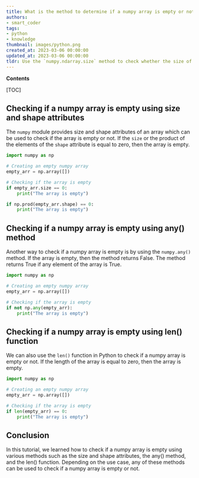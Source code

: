 ```yaml
---
title: What is the method to determine if a numpy array is empty or not?
authors:
- smart_coder
tags:
- python
- knowledge
thumbnail: images/python.png
created_at: 2023-03-06 00:00:00
updated_at: 2023-03-06 00:00:00
tldr: Use the `numpy.ndarray.size` method to check whether the size of the array is zero or not.
---
```


**Contents**

[TOC]

## Checking if a numpy array is empty using size and shape attributes

The `numpy` module provides size and shape attributes of an array which can be used to check if the array is empty or not. If the `size` or the product of the elements of the `shape` attribute is equal to zero, then the array is empty. 

```python
import numpy as np

# Creating an empty numpy array
empty_arr = np.array([])

# Checking if the array is empty
if empty_arr.size == 0:
    print("The array is empty")

if np.prod(empty_arr.shape) == 0:
    print("The array is empty")
```

## Checking if a numpy array is empty using any() method

Another way to check if a numpy array is empty is by using the `numpy.any()` method. If the array is empty, then the method returns False. The method returns True if any element of the array is True.

```python
import numpy as np

# Creating an empty numpy array
empty_arr = np.array([])

# Checking if the array is empty
if not np.any(empty_arr):
    print("The array is empty")
```

## Checking if a numpy array is empty using len() function

We can also use the `len()` function in Python to check if a numpy array is empty or not. If the length of the array is equal to zero, then the array is empty.

```python
import numpy as np

# Creating an empty numpy array
empty_arr = np.array([])

# Checking if the array is empty
if len(empty_arr) == 0:
    print("The array is empty")
```

## Conclusion

In this tutorial, we learned how to check if a numpy array is empty using various methods such as the size and shape attributes, the any() method, and the len() function. Depending on the use case, any of these methods can be used to check if a numpy array is empty or not.
